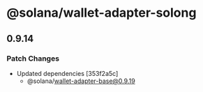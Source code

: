 # @solana/wallet-adapter-solong

## 0.9.14

### Patch Changes

-   Updated dependencies [353f2a5c]
    -   @solana/wallet-adapter-base@0.9.19
